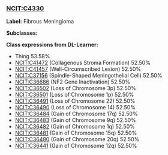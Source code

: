 
### [NCIT:C4330](http://purl.obolibrary.org/obo/NCIT_C4330)
**Label:** Fibrous Meningioma

**Subclasses:** 

**Class expressions from DL-Learner:**

- Thing 53.58%
- [NCIT:C41472](http://purl.obolibrary.org/obo/NCIT_C41472) (Collagenous Stroma Formation) 52.50%
- [NCIT:C41457](http://purl.obolibrary.org/obo/NCIT_C41457) (Well-Circumscribed Lesion) 52.50%
- [NCIT:C37156](http://purl.obolibrary.org/obo/NCIT_C37156) (Spindle-Shaped Meningothelial Cell) 52.50%
- [NCIT:C36686](http://purl.obolibrary.org/obo/NCIT_C36686) (NF2 Gene Inactivation) 52.50%
- [NCIT:C36502](http://purl.obolibrary.org/obo/NCIT_C36502) (Loss of Chromosome 3p) 52.50%
- [NCIT:C36501](http://purl.obolibrary.org/obo/NCIT_C36501) (Loss of Chromosome 1p) 52.50%
- [NCIT:C36491](http://purl.obolibrary.org/obo/NCIT_C36491) (Loss of Chromosome 22) 52.50%
- [NCIT:C36490](http://purl.obolibrary.org/obo/NCIT_C36490) (Loss of Chromosome 14) 52.50%
- [NCIT:C36484](http://purl.obolibrary.org/obo/NCIT_C36484) (Gain of Chromosome 17q) 52.50%
- [NCIT:C36483](http://purl.obolibrary.org/obo/NCIT_C36483) (Gain of Chromosome 9q) 52.50%
- [NCIT:C36482](http://purl.obolibrary.org/obo/NCIT_C36482) (Gain of Chromosome 1q) 52.50%
- [NCIT:C36481](http://purl.obolibrary.org/obo/NCIT_C36481) (Gain of Chromosome 15q) 52.50%
- [NCIT:C36480](http://purl.obolibrary.org/obo/NCIT_C36480) (Gain of Chromosome 20q) 52.50%
- [NCIT:C36441](http://purl.obolibrary.org/obo/NCIT_C36441) (Gain of Chromosome 12q) 52.50%



